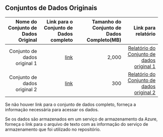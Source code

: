 ## Conjuntos de Dados Originais


| Nome do Conjunto de Dados Original | Link para o Conjunto de Dados completo | Tamanho do Conjunto de Dados Completo(MB)  | Link para relatório |
| ---:| ---: | ---: | ---: |
| Conjunto de dados original 1 | [link](link/to/full/dataset1) | 2,000 | [Relatório do Conjunto de dados original 1](link/to/full/datreport1)|
| Conjunto de dados original 2 | [link](link/to/full/dataset2) | 300 | [Relatório do Conjunto de dados original 2](link/to/report2)|

Se não houver link para o conjunto de dados completo, forneça a informação necessária para acessar os dados.

Se os dados são armazenados em um serviço de armazenamento da Azure, forneça o link para o arquivo de texto com as informação do serviço de armazenamento que foi utilizado no repositório.

